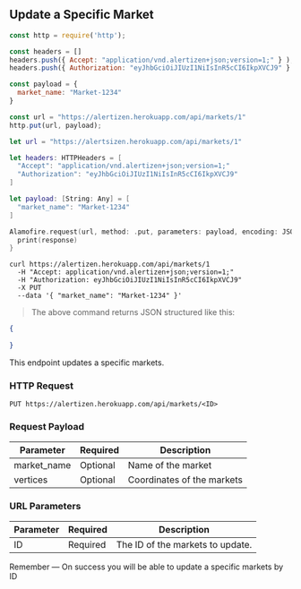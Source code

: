 ## Update a Specific Market

```javascript
const http = require('http');

const headers = [] 
headers.push({ Accept: "application/vnd.alertizen+json;version=1;" } ); 
headers.push({ Authorization: "eyJhbGciOiJIUzI1NiIsInR5cCI6IkpXVCJ9" } ); 

const payload = {
  market_name: "Market-1234"
}

const url = "https://alertizen.herokuapp.com/api/markets/1"
http.put(url, payload);
```

```swift
let url = "https://alertsizen.herokuapp.com/api/markets/1"

let headers: HTTPHeaders = [
  "Accept": "application/vnd.alertizen+json;version=1;"
  "Authorization": "eyJhbGciOiJIUzI1NiIsInR5cCI6IkpXVCJ9"
]

let payload: [String: Any] = [
  "market_name": "Market-1234"
]

Alamofire.request(url, method: .put, parameters: payload, encoding: JSONEncoding.default, headers: headers).responseJSON { response in
  print(response)
}
```


```shell
curl https://alertizen.herokuapp.com/api/markets/1
  -H "Accept: application/vnd.alertizen+json;version=1;"
  -H "Authorization: eyJhbGciOiJIUzI1NiIsInR5cCI6IkpXVCJ9"
  -X PUT
  --data '{ "market_name": "Market-1234" }'
```


> The above command returns JSON structured like this:

```json
{
    
}
```

This endpoint updates a specific markets.

### HTTP Request

`PUT https://alertizen.herokuapp.com/api/markets/<ID>`

### Request Payload

Parameter | Required | Description
--------- | ------- | -----------
market_name | Optional | Name of the market
vertices | Optional | Coordinates of the markets



### URL Parameters

Parameter | Required | Description
--------- | ------- | -----------
ID | Required | The ID of the markets to update.



<aside class="success">
Remember — On success you will be able to update a specific markets by ID
</aside>


